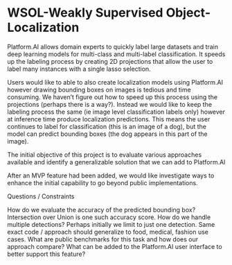 # WSOL-Weakly Supervised Object-Localization

Platform.AI allows domain experts to quickly label large datasets and train deep learning models for multi-class and multi-label classification. It speeds up the labeling process by creating 2D projections that allow the user to label many instances with a single lasso selection.

Users would like to able to also create localization models using Platform.AI however drawing bounding boxes on images is tedious and time consuming. We haven’t figure out how to speed up this process using the projections (perhaps there is a way?). Instead we would like to keep the labeling process the same (ie image level classification labels only) however at inference time produce localization predictions. This means the user continues to label for classification (this is an image of a dog), but the model can predict bounding boxes (the dog appears in this part of the image).

The initial objective of this project is to evaluate various approaches available and identify a generalizable solution that we can add to Platform.AI


After an MVP feature had been added, we would like investigate ways to enhance the initial capability to go beyond public implementations.

Questions / Constraints

How do we evaluate the accuracy of the predicted bounding box? Intersection over Union is one such accuracy score.
How do we handle multiple detections? Perhaps initially we limit to just one detection.
Same exact code / approach should generalize to food, medical, fashion use cases.
What are public benchmarks for this task and how does our approach compare?
What can be added to the Platform.AI user interface to better support this feature?
